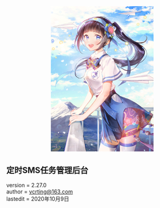 <center><img width = '270' src ="https://raw.githubusercontent.com/VcrTing/SMSTask/master/0.png"/></center>
  
## 定时SMS任务管理后台
version = 2.27.0   
author = vcrting@163.com  
lastedit = 2020年10月9日  